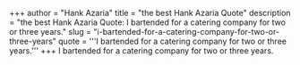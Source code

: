 +++
author = "Hank Azaria"
title = "the best Hank Azaria Quote"
description = "the best Hank Azaria Quote: I bartended for a catering company for two or three years."
slug = "i-bartended-for-a-catering-company-for-two-or-three-years"
quote = '''I bartended for a catering company for two or three years.'''
+++
I bartended for a catering company for two or three years.
